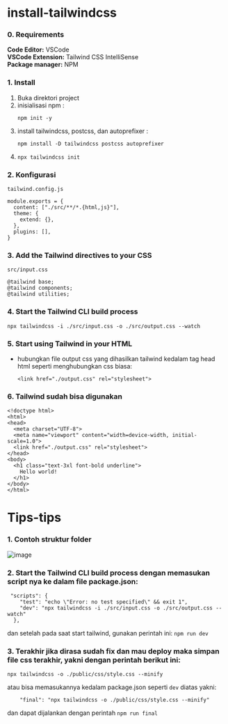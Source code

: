 # install-tailwindcss
### 0. Requirements
**Code Editor:** VSCode <br>
**VSCode Extension:** Tailwind CSS IntelliSense <br>
**Package manager:** NPM <br>
### 1. Install
1. Buka direktori project
2. inisialisasi npm :
   ```
   npm init -y
   ```
4. install tailwindcss, postcss, dan autoprefixer :
   ```
   npm install -D tailwindcss postcss autoprefixer
   ```
5. ```
   npx tailwindcss init
   ```

### 2. Konfigurasi
``tailwind.config.js``

```
module.exports = {
  content: ["./src/**/*.{html,js}"],
  theme: {
    extend: {},
  },
  plugins: [],
}
```

### 3. Add the Tailwind directives to your CSS
```src/input.css```
```
@tailwind base;
@tailwind components;
@tailwind utilities;
```

### 4. Start the Tailwind CLI build process
```
npx tailwindcss -i ./src/input.css -o ./src/output.css --watch
```
### 5. Start using Tailwind in your HTML
- hubungkan file output css yang dihasilkan tailwind kedalam tag head html seperti menghubungkan css biasa:
  ```
  <link href="./output.css" rel="stylesheet">
  ```

### 6. Tailwind sudah bisa digunakan
```
<!doctype html>
<html>
<head>
  <meta charset="UTF-8">
  <meta name="viewport" content="width=device-width, initial-scale=1.0">
  <link href="./output.css" rel="stylesheet">
</head>
<body>
  <h1 class="text-3xl font-bold underline">
    Hello world!
  </h1>
</body>
</html>
```

# Tips-tips

### 1. Contoh struktur folder
![image](https://github.com/user-attachments/assets/8c2ff7b1-787b-4ca6-a097-4df6880b2431)

### 2. Start the Tailwind CLI build process dengan memasukan script nya ke dalam file package.json:
```
 "scripts": {
    "test": "echo \"Error: no test specified\" && exit 1",
    "dev": "npx tailwindcss -i ./src/input.css -o ./src/output.css --watch"
  },
```
dan setelah pada saat start tailwind, gunakan perintah ini: ```npm run dev```

### 3. Terakhir jika dirasa sudah fix dan mau deploy maka simpan file css terakhir, yakni dengan perintah berikut ini:
```
npx tailwindcss -o ./public/css/style.css --minify
```
atau bisa memasukannya kedalam package.json seperti ```dev``` diatas yakni:
```
    "final": "npx tailwindcss -o ./public/css/style.css --minify"
```
dan dapat dijalankan dengan perintah ```npm run final```
